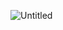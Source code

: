 ![Untitled](https://user-images.githubusercontent.com/67920660/157867854-1ad7cb21-b0eb-4249-911b-74585001334c.gif)
